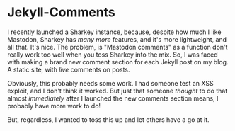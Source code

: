 # Jekyll-Comments
I recently launched a Sharkey instance, because, despite how much I like Mastodon, Sharkey has *many more* features, and it's more lightweight, and all that. It's nice. The problem, is "Mastodon comments" as a function don't really work too well when you toss Sharkey into the mix. So, I was faced with making a brand new comment section for each Jekyll post on my blog. A static site, with *live* comments on posts.

Obviously, this probably needs some work. I had someone test an XSS exploit, and I don't think it worked. But just that someone *thought* to do that almost *immediately* after I launched the new comments section means, I probably have more work to do!

But, regardless, I wanted to toss this up and let others have a go at it.


